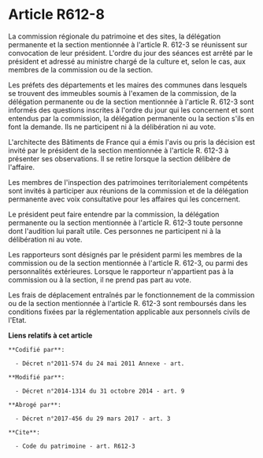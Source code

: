 # Article R612-8

La commission régionale du patrimoine et des sites, la délégation permanente et la section mentionnée à l'article R. 612-3 se
réunissent sur convocation de leur président. L'ordre du jour des séances est arrêté par le président et adressé au ministre
chargé de la culture et, selon le cas, aux membres de la commission ou de la section. 

Les préfets des départements et les maires des communes dans lesquels se trouvent des immeubles soumis à l'examen de la
commission, de la délégation permanente ou de la section mentionnée à l'article R. 612-3 sont informés des questions
inscrites à l'ordre du jour qui les concernent et sont entendus par la commission, la délégation permanente ou la section
s'ils en font la demande. Ils ne participent ni à la délibération ni au vote. 

L'architecte des Bâtiments de France qui a émis l'avis ou pris la décision est invité par le président de la section
mentionnée à l'article R. 612-3 à présenter ses observations. Il se retire lorsque la section délibère de l'affaire. 

Les membres de l'inspection des patrimoines territorialement compétents sont invités à participer aux réunions de la
commission et de la délégation permanente avec voix consultative pour les affaires qui les concernent. 

Le président peut faire entendre par la commission, la délégation permanente ou la section mentionnée à l'article R. 612-3
toute personne dont l'audition lui paraît utile. Ces personnes ne participent ni à la délibération ni au vote. 

Les rapporteurs sont désignés par le président parmi les membres de la commission ou de la section mentionnée à l'article R.
612-3, ou parmi des personnalités extérieures. Lorsque le rapporteur n'appartient pas à la commission ou à la section, il ne
prend pas part au vote. 

Les frais de déplacement entraînés par le fonctionnement de la commission ou de la section mentionnée à l'article R. 612-3
sont remboursés dans les conditions fixées par la réglementation applicable aux personnels civils de l'Etat.

**Liens relatifs à cet article**

	**Codifié par**:

	  - Décret n°2011-574 du 24 mai 2011 Annexe - art.

	**Modifié par**:

	  - Décret n°2014-1314 du 31 octobre 2014 - art. 9

	**Abrogé par**:

	  - Décret n°2017-456 du 29 mars 2017 - art. 3

	**Cite**:

	  - Code du patrimoine - art. R612-3
